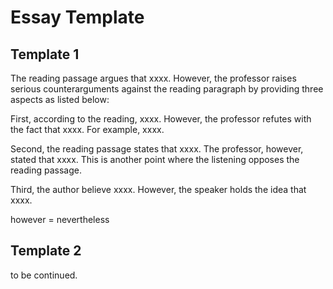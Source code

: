 # Essay Template

## Template 1

The reading passage argues that xxxx. However, the professor raises serious counterarguments against the reading paragraph by providing three aspects as listed below:

First, according to the reading, xxxx. However, the professor refutes with the fact that xxxx. For example, xxxx.

Second, the reading passage states that xxxx. The professor, however, stated that xxxx. This is another point where the listening opposes the reading passage.

Third, the author believe xxxx. However, the speaker holds the idea that xxxx.

however = nevertheless

## Template 2

to be continued.
